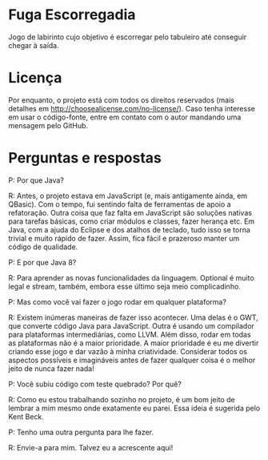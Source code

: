 # Fuga Escorregadia
Jogo de labirinto cujo objetivo é escorregar pelo tabuleiro até conseguir chegar à saída.

Licença
=======
Por enquanto, o projeto está com todos os direitos reservados (mais 
detalhes em http://choosealicense.com/no-license/). Caso tenha interesse em usar
o código-fonte, entre em contato com o autor mandando uma mensagem pelo GitHub.

Perguntas e respostas
=====================
P: Por que Java?

R: Antes, o projeto estava em JavaScript (e, mais antigamente ainda, em QBasic).
Com o tempo, fui sentindo falta de ferramentas de apoio a refatoração.
Outra coisa que faz falta em JavaScript são soluções nativas para tarefas básicas,
como criar módulos e classes, fazer herança etc. Em Java, com
a ajuda do Eclipse e dos atalhos de teclado, tudo isso se torna trivial e muito rápido de fazer.
Assim, fica fácil e prazeroso manter um código de qualidade.

P: E por que Java 8?

R: Para aprender as novas funcionalidades da linguagem. Optional é muito legal e stream, também, embora esse último seja meio complicadinho.

P: Mas como você vai fazer o jogo rodar em qualquer plataforma?

R: Existem inúmeras maneiras de fazer isso acontecer. Uma delas é o GWT, que converte código Java para JavaScript.
Outra é usando um compilador para plataformas intermediárias, como LLVM. Além disso, rodar em todas as plataformas não é a maior prioridade. A maior prioridade é eu me divertir criando esse jogo e dar vazão à minha criatividade. Considerar todos os aspectos possíveis e imagináveis antes de fazer qualquer coisa é o melhor jeito de nunca fazer nada!

P: Você subiu código com teste quebrado? Por quê?

R: Como eu estou trabalhando sozinho no projeto, é um bom jeito de lembrar a mim mesmo
onde exatamente eu parei. Essa ideia é sugerida pelo Kent Beck.

P: Tenho uma outra pergunta para lhe fazer.

R: Envie-a para mim. Talvez eu a acrescente aqui!
